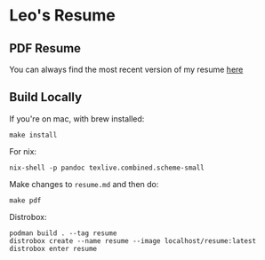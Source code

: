 # Leo's Resume
## PDF Resume
You can always find the most recent version of my resume [here](https://github.com/leozqin/resume/releases/latest/download/resume.pdf)

## Build Locally
If you're on mac, with brew installed:
```
make install
```
For nix:
```
nix-shell -p pandoc texlive.combined.scheme-small
```

Make changes to `resume.md` and then do:

```
make pdf
```
Distrobox:
```
podman build . --tag resume
distrobox create --name resume --image localhost/resume:latest
distrobox enter resume
```
